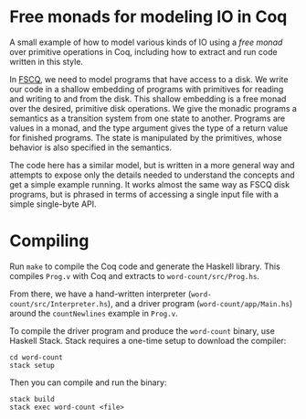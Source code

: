 # Free monads for modeling IO in Coq

A small example of how to model various kinds of IO using a _free monad_ over primitive operations in Coq, including how to extract and run code written in this style.

In [FSCQ](https://github.com/mit-pdos/fscq), we need to model programs that have access to a disk. We write our code in a shallow embedding of programs with primitives for reading and writing to and from the disk. This shallow embedding is a free monad over the desired, primitive disk operations. We give the monadic programs a semantics as a transition system from one state to another. Programs are values in a monad, and the type argument gives the type of a return value for finished programs. The state is manipulated by the primitives, whose behavior is also specified in the semantics.

The code here has a similar model, but is written in a more general way and attempts to expose only the details needed to understand the concepts and get a simple example running. It works almost the same way as FSCQ disk programs, but is phrased in terms of accessing a single input file with a simple single-byte API.

# Compiling

Run `make` to compile the Coq code and generate the Haskell library. This compiles `Prog.v` with Coq and extracts to `word-count/src/Prog.hs`.

From there, we have a hand-written interpreter (`word-count/src/Interpreter.hs`), and a driver program (`word-count/app/Main.hs`) around the `countNewlines` example in `Prog.v`.

To compile the driver program and produce the `word-count` binary, use Haskell Stack. Stack requires a one-time setup to download the compiler:

```
cd word-count
stack setup
```

Then you can compile and run the binary:

```
stack build
stack exec word-count <file>
```
